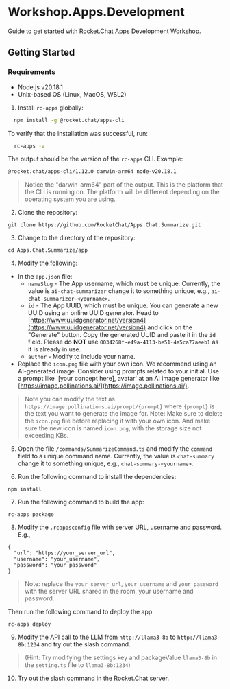 # Workshop.Apps.Development
Guide to get started with Rocket.Chat Apps Development Workshop.

## Getting Started

### Requirements
- Node.js v20.18.1
- Unix-based OS (Linux, MacOS, WSL2)

1. Install `rc-apps` globally:

```bash
  npm install -g @rocket.chat/apps-cli
```

To verify that the installation was successful, run:

```bash
  rc-apps -v
```
The output should be the version of the `rc-apps` CLI. Example:

```bash
@rocket.chat/apps-cli/1.12.0 darwin-arm64 node-v20.18.1
```

> Notice the "darwin-arm64" part of the output. This is the platform that the CLI is running on. The platform will be different depending on the operating system you are using.

2. Clone the repository:
```
git clone https://github.com/RocketChat/Apps.Chat.Summarize.git
```

3. Change to the directory of the repository:
```
cd Apps.Chat.Summarize/app 
```

4. Modify the following:
- In the `app.json` file:
  - `nameSlug` - The App username, which must be unique. Currently, the value is `ai-chat-summarizer` change it to something unique, e.g., `ai-chat-summarizer-<yourname>`.
  - `id` - The App UUID, which must be unique. You can generate a new UUID using an online UUID generator. Head to [https://www.uuidgenerator.net/version4](https://www.uuidgenerator.net/version4) and click on the "Generate" button. Copy the generated UUID and paste it in the `id` field. Please do **NOT** use `0034268f-e49a-4113-be51-4a5ca77aeeb1` as it is already in use.
  - `author` - Modify to include your name.
- Replace the `icon.png` file with your own icon. We recommend using an AI-generated image. Consider using prompts related to your initial. Use a prompt like '[your concept here], avatar' at an AI image generator like [https://image.pollinations.ai/](https://image.pollinations.ai/).
> Note you can modify the text as `https://image.pollinations.ai/prompt/{prompt}` where `{prompt}` is the text you want to generate the image for.
> Note: Make sure to delete the `icon.png` file before replacing it with your own icon. And make sure the new icon is named `icon.png`, with the storage size not exceeding KBs.

5. Open the file `/commands/SummarizeCommand.ts` and modify the `command` field to a unique command name. Currently, the value is `chat-summary` change it to something unique, e.g., `chat-summary-<yourname>`.

6. Run the following command to install the dependencies:
```
npm install
```

7. Run the following command to build the app:
```
rc-apps package
```

8. Modify the `.rcappsconfig` file with  server URL, username and password.
  E.g., 
  ```
  {
    "url": "https://your_server_url",
    "username": "your_username",
    "password": "your_password"
  }
  ```
  > Note: replace the `your_server_url`, `your_username` and `your_password` with the server URL shared in the room, your username and password.

Then run the following command to deploy the app:
```
rc-apps deploy
```

9. Modify the API call to the LLM from `http://llama3-8b` to `http://llama3-8b:1234` and try out the slash command. 

> (Hint: Try modifying the settings key and packageValue `llama3-8b` in the `setting.ts` file to `llama3-8b:1234`)
10. Try out the slash command in the Rocket.Chat server.